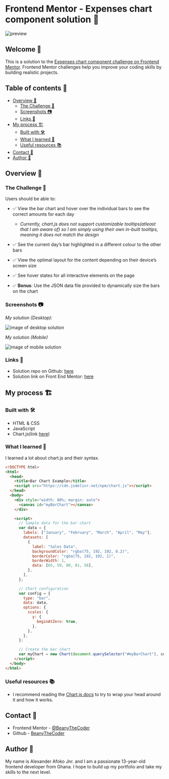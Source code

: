 # Frontend Mentor - Expenses chart component solution 🚀

![preview](./design/desktop-preview.jpg)

## Welcome 👋

This is a solution to the [Expenses chart component challenge on Frontend Mentor](https://www.frontendmentor.io/challenges/expenses-chart-component-e7yJBUdjwt). Frontend Mentor challenges help you improve your coding skills by building realistic projects.

## Table of contents 📑

- [Overview 🌟](#overview-🌟)
  - [The Challenge 🧪](#the-challenge-🧪)
  - [Screenshots 📷](#screenshots-📷)
  - [Links 🔗](#links-🔗)
- [My process 🏗️](#my-process-🏗️)
  - [Built with 🛠️](#built-with-🛠️)
  - [What I learned 🧠](#what-i-learned-🧠)
  - [Useful resources 📚](#useful-resources-📚)
- [Contact 📧](#contact-📧)
- [Author 👤](#author-👤)

## Overview 🌟

### The Challenge 🧪

Users should be able to:

- ✅ View the bar chart and hover over the individual bars to see the correct amounts for each day

  - _Currently, chart.js does not support customizable tooltips(atleast that I am aware of) so I am simply using their own in-built tooltips, meaning it does not match the design_

- ✅ See the current day’s bar highlighted in a different colour to the other bars
- ✅ View the optimal layout for the content depending on their device’s screen size
- ✅ See hover states for all interactive elements on the page
- ✅ **Bonus**: Use the JSON data file provided to dynamically size the bars on the chart

### Screenshots 📷

_My solution (Desktop):_

![image of desktop solution](./readme-images/desktop.png)

_My solution (Mobile)_

![image of mobile solution](./readme-images/mobile.png)

### Links 🔗

- Solution repo on Github: [here](https://github.com/BeanyTheCoder/expenses-chart-component-main)
- Solution link on Front End Mentor: [here](https://www.frontendmentor.io/solutions/expenses-chart-component-MUHwPg-Ib7)

## My process 🏗️

### Built with 🛠️

- HTML & CSS
- JavaScript
- Chart.js(link [here](https://www.chartjs.org/))

### What I learned 🧠

I learned a lot about chart.js and their syntax.

```html
<!DOCTYPE html>
<html>
  <head>
    <title>Bar Chart Example</title>
    <script src="https://cdn.jsdelivr.net/npm/chart.js"></script>
  </head>
  <body>
    <div style="width: 80%; margin: auto">
      <canvas id="myBarChart"></canvas>
    </div>

    <script>
      // Sample data for the bar chart
      var data = {
        labels: ["January", "February", "March", "April", "May"],
        datasets: [
          {
            label: "Sales Data",
            backgroundColor: "rgba(75, 192, 192, 0.2)",
            borderColor: "rgba(75, 192, 192, 1)",
            borderWidth: 1,
            data: [65, 59, 80, 81, 56],
          },
        ],
      };

      // Chart configuration
      var config = {
        type: "bar",
        data: data,
        options: {
          scales: {
            y: {
              beginAtZero: true,
            },
          },
        },
      };

      // Create the bar chart
      var myChart = new Chart(document.querySelector("#myBarChart"), config);
    </script>
  </body>
</html>

```

### Useful resources 📚

- I recommend reading the [Chart.js docs](https://www.chartjs.org/docs/latest/) to try to wrap your head around it and how it works.

## Contact 📧

- Frontend Mentor - [@BeanyTheCoder](https://www.frontendmentor.io/profile/BeanyTheCoder)
- Github - [BeanyTheCoder](https://github.com/BeanyTheCoder)

## Author 👤

My name is Alexander Afoko Jnr. and I am a passionate 13-year-old frontend developer from Ghana.
I hope to build up my portfolio and take my skills to the next level.
